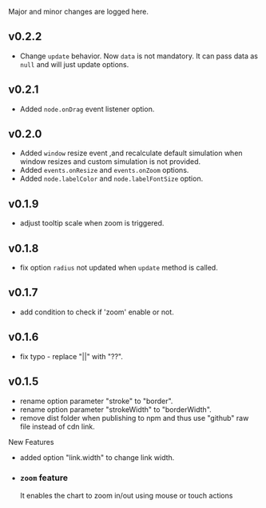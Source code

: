 Major and minor changes are logged here.

## v0.2.2

- Change `update` behavior. Now `data` is not mandatory. It can pass data as `null` and will just update options. 

## v0.2.1

- Added `node.onDrag` event listener option.

## v0.2.0

- Added `window` resize event ,and recalculate default simulation when window resizes and custom simulation is not provided. 
- Added `events.onResize` and `events.onZoom` options.
- Added `node.labelColor` and `node.labelFontSize` option.

## v0.1.9

- adjust tooltip scale when zoom is triggered.

## v0.1.8

- fix option `radius` not updated when `update` method is called.

## v0.1.7

- add condition to check if 'zoom' enable or not.

## v0.1.6

- fix typo - replace "||" with "??".

## v0.1.5

- rename option parameter "stroke" to "border".
- rename option parameter "strokeWidth" to "borderWidth".
- remove dist folder when publishing to npm and thus use "github" raw file instead of cdn link.

New Features

- added option "link.width" to change link width.

- ### `zoom` feature

  It enables the chart to zoom in/out using mouse or touch actions
  